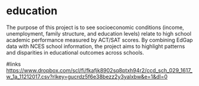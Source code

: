 # education
The purpose of this project is to see socioeconomic conditions (income, unemployment, family structure, and education levels) relate to high school academic performance measured by ACT/SAT scores. By combining EdGap data with NCES school information, the project aims to highlight patterns and disparities in educational outcomes across schools.

#links
https://www.dropbox.com/scl/fi/fkafjk8902sq8ptxh94r2/ccd_sch_029_1617_w_1a_11212017.csv?rlkey=gucrdz5f6e38bezz2y3yalxbw&e=1&dl=0
